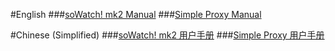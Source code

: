 #English
###<a href="https://github.com/jc3213/Misc/blob/master/Manual/en-US/soWatch.md">soWatch! mk2 Manual</a>
###<a href="https://github.com/jc3213/Misc/blob/master/Manual/zh-CN/SimpleProxy.md">Simple Proxy Manual</a>

#Chinese (Simplified)
###<a href="https://github.com/jc3213/Misc/blob/master/Manual/en-US/soWatch.md">soWatch! mk2 用户手册</a>
###<a href="https://github.com/jc3213/Misc/blob/master/Manual/zh-CN/SimpleProxy.md">Simple Proxy 用户手册</a>
